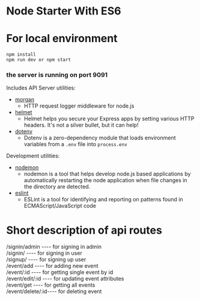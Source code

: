 # Node Starter With ES6

# For local environment

```
npm install
npm run dev or npm start
```

### the server is running on port 9091

Includes API Server utilities:

- [morgan](https://www.npmjs.com/package/morgan)
  - HTTP request logger middleware for node.js
- [helmet](https://www.npmjs.com/package/helmet)
  - Helmet helps you secure your Express apps by setting various HTTP headers. It's not a silver bullet, but it can help!
- [dotenv](https://www.npmjs.com/package/dotenv)
  - Dotenv is a zero-dependency module that loads environment variables from a `.env` file into `process.env`

Development utilities:

- [nodemon](https://www.npmjs.com/package/nodemon)
  - nodemon is a tool that helps develop node.js based applications by automatically restarting the node application when file changes in the directory are detected.
- [eslint](https://www.npmjs.com/package/eslint)
  - ESLint is a tool for identifying and reporting on patterns found in ECMAScript/JavaScript code

# Short description of api routes

/signin/admin ---- for signing in admin  
/signin/ ---- for signing in user  
/signup/ ---- for signing up user  
/event/add ---- for adding new event  
/event/:id ---- for getting single event by id  
/event/edit/:id ---- for updating event attributes  
/event/get ---- for getting all events  
/event/delete/:id---- for deleting event

